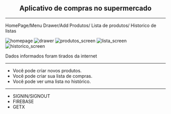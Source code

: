 <h2 align="center">Aplicativo de compras no supermercado</h2>
<hr>

<p>HomePage/Menu Drawer/Add Produtos/ Lista de produtos/ Historico de listas</p>

![homepage](https://github.com/jauumgod/dart_front/assets/69704112/37bb8f6a-c049-48f7-8f5e-9890a90f4491)
![drawer](https://github.com/jauumgod/dart_front/assets/69704112/686b7dc7-84dd-462d-b5a5-4ad076e5d6e2)
![produtos_screen](https://github.com/jauumgod/dart_front/assets/69704112/f217ec78-5014-4bb3-b945-4d4ec126de46)
![lista_screen](https://github.com/jauumgod/dart_front/assets/69704112/b18638ec-e4e2-46b5-926b-8fb3769afa03)
![historico_screen](https://github.com/jauumgod/dart_front/assets/69704112/73585e3c-84d6-4e41-98b8-2383fae8a21a)

Dados informados foram tirados da internet

<hr>

<div>
  
  - Você pode criar novos produtos.
  - Você pode criar sua lista de compras.
  - Você pode ver uma lista no histórico.
    
</div>

<hr>

- SIGNIN/SIGNOUT
- FIREBASE
- GETX

